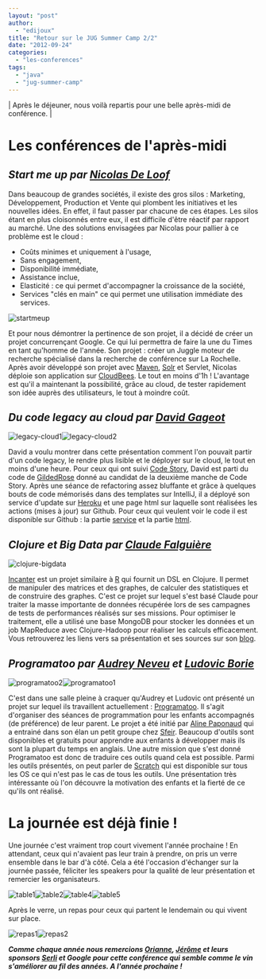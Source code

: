 ```yaml
---
layout: "post"
author: 
  - "edijoux"
title: "Retour sur le JUG Summer Camp 2/2"
date: "2012-09-24"
categories: 
  - "les-conferences"
tags: 
  - "java"
  - "jug-summer-camp"
---
```


| Après le déjeuner, nous voilà repartis pour une belle après-midi de conférence. |

# Les conférences de l'après-midi

## _**Start me up par [Nicolas De Loof](http://twitter.com/ndeloof "@ndeloof")**_

Dans beaucoup de grandes sociétés, il existe des gros silos : Marketing, Développement, Production et Vente qui plombent les initiatives et les nouvelles idées. En effet, il faut passer par chacune de ces étapes. Les silos étant en plus cloisonnés entre eux, il est difficile d'être réactif par rapport au marché. Une des solutions envisagées par Nicolas pour pallier à ce problème est le cloud :

- Coûts minimes et uniquement à l'usage,
- Sans engagement,
- Disponibilité immédiate,
- Assistance inclue,
- Elasticité : ce qui permet d'accompagner la croissance de la société,
- Services "clés en main" ce qui permet une utilisation immédiate des services.

![](/assets/2012/09/2012-09-24-retour-sur-le-jug-summer-camp-22/startmeup-300x225.jpg "startmeup")

Et pour nous démontrer la pertinence de son projet, il a décidé de créer un projet concurrençant Google. Ce qui lui permettra de faire la une du Times en tant qu'homme de l'année. Son projet : créer un Juggle moteur de recherche spécialisé dans la recherche de conférence sur La Rochelle. Après avoir développé son projet avec [Maven](http://maven.apache.org/ "Maven"), [Solr](http://lucene.apache.org/solr/ "Solr") et Servlet, Nicolas déploie son application sur [CloudBees](http://www.cloudbees.com/ "Cloudbees"). Le tout en moins d'1h ! L'avantage est qu'il a maintenant la possibilité, grâce au cloud, de tester rapidement son idée auprès des utilisateurs, le tout à moindre coût.

## _**Du code legacy au cloud par [David Gageot](https://twitter.com/dgageot)**_

![](/assets/2012/09/2012-09-24-retour-sur-le-jug-summer-camp-22/legacy-cloud1-300x225.jpg "legacy-cloud1")![](/assets/2012/09/2012-09-24-retour-sur-le-jug-summer-camp-22/legacy-cloud2-300x225.jpg "legacy-cloud2")

David a voulu montrer dans cette présentation comment l'on pouvait partir d'un code legacy, le rendre plus lisible et le déployer sur le cloud, le tout en moins d'une heure. Pour ceux qui ont suivi [Code Story](http://www.code-story.net/), David est parti du code de [GildedRose](http://www.code-story.net/2012/02/09/GildedRose-WebStyle.html) donné au candidat de la deuxième manche de Code Story. Après une séance de refactoring assez bluffante et grâce à quelques bouts de code mémorisés dans des templates sur IntelliJ, il a déployé son service d'update sur [Heroku](http://www.heroku.com/ "Heroku") et une page html sur laquelle sont réalisées les actions (mises à jour) sur Github. Pour ceux qui veulent voir le code il est disponible sur Github : la partie [service](https://github.com/dgageot/jug-summer-camp-json) et la partie [html](https://github.com/dgageot/jug-summer-camp-web).

## _**Clojure et Big Data par [Claude Falguière](http://twitter.com/cfalguiere "@cfalguiere")**_

![](/assets/2012/09/2012-09-24-retour-sur-le-jug-summer-camp-22/clojure-bigdata-300x225.jpg "clojure-bigdata")

[Incanter](http://incanter.org/) est un projet similaire à [R](http://www.r-project.org/) qui fournit un DSL en Clojure. Il permet de manipuler des matrices et des graphes, de calculer des statistiques et de construire des graphes. C'est ce projet sur lequel s'est basé Claude pour traiter la masse importante de données récupérée lors de ses campagnes de tests de performances réalisés sur ses missions. Pour optimiser le traitement, elle a utilisé une base MongoDB pour stocker les données et un job MapReduce avec Clojure-Hadoop pour réaliser les calculs efficacement. Vous retrouverez les liens vers sa présentation et ses sources sur son [blog](http://cfalguiere.wordpress.com/2012/09/13/presentation-clojure-au-jug-summer-camp/).

## _**Programatoo par [Audrey Neveu](https://twitter.com/Audrey_Neveu) et [Ludovic Borie](https://twitter.com/LudovicBorie)**_

![](/assets/2012/09/2012-09-24-retour-sur-le-jug-summer-camp-22/programatoo2-300x225.jpg "programatoo2")![](/assets/2012/09/2012-09-24-retour-sur-le-jug-summer-camp-22/programatoo1-300x225.jpg "programatoo1")

C'est dans une salle pleine à craquer qu'Audrey et Ludovic ont présenté un projet sur lequel ils travaillent actuellement : [Programatoo](http://twitter.com/Programatoo). Il s'agit d'organiser des séances de programmation pour les enfants accompagnés (de préférence) de leur parent. Le projet a été initié par [Aline Paponaud](http://twitter.com/bootis) qui a entrainé dans son élan un petit groupe chez [Sfeir](http://www.sfeir.com/). Beaucoup d'outils sont disponibles et gratuits pour apprendre aux enfants à développer mais ils sont la plupart du temps en anglais. Une autre mission que s'est donné Programatoo est donc de traduire ces outils quand cela est possible. Parmi les outils présentés, on peut parler de [Scratch](http://scratch.mit.edu/) qui est disponible sur tous les OS ce qui n'est pas le cas de tous les outils. Une présentation très intéressante où l'on découvre la motivation des enfants et la fierté de ce qu'ils ont réalisé.

# La journée est déjà finie !

Une journée c'est vraiment trop court vivement l'année prochaine ! En attendant, ceux qui n'avaient pas leur train à prendre, on pris un verre ensemble dans le bar d'à côté. Cela a été l'occasion d'échanger sur la journée passée, féliciter les speakers pour la qualité de leur présentation et remercier les organisateurs.

![](/assets/2012/09/2012-09-24-retour-sur-le-jug-summer-camp-22/table1-300x225.jpg "table1")![](/assets/2012/09/2012-09-24-retour-sur-le-jug-summer-camp-22/table2-300x225.jpg "table2")![](/assets/2012/09/2012-09-24-retour-sur-le-jug-summer-camp-22/table4-300x225.jpg "table4")![](/assets/2012/09/2012-09-24-retour-sur-le-jug-summer-camp-22/table5-300x225.jpg "table5")

Après le verre, un repas pour ceux qui partent le lendemain ou qui vivent sur place.

![](/assets/2012/09/2012-09-24-retour-sur-le-jug-summer-camp-22/repas1-300x225.jpg "repas1")![](/assets/2012/09/2012-09-24-retour-sur-le-jug-summer-camp-22/repas2-300x225.jpg "repas2")

_**Comme chaque année nous remercions [Orianne](http://twitter.com/oriannetisseuil "@oriannetisseuil"), [Jérôme](http://twitter.com/jeromepetit "@jeromepetit") et leurs sponsors [Serli](http://www.serli.com/ "Serli") et Google pour cette conférence qui semble comme le vin s'améliorer au fil des années. A l'année prochaine !**_
